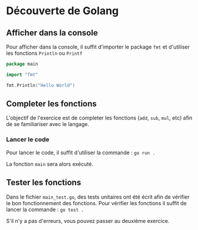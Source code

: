# Découverte de Golang

## Afficher dans la console

Pour afficher dans la console, il suffit d'importer le package `fmt` et d'utiliser les fonctions `Println` ou `Printf`

```go
package main

import "fmt"

fmt.Println("Hello World")
```

## Completer les fonctions

L'objectif de l'exercice est de completer les fonctions (`add`, `sub`, `mul`, etc) afin de se familiariser avec le langage.

### Lancer le code

Pour lancer le code, il suffit d'utiliser la commande : `go run .`

La fonction `main` sera alors exécuté.

## Tester les fonctions

Dans le fichier `main_test.go`, des tests unitaires ont été écrit afin de vérifier le bon fonctionnement des fonctions.
Pour vérifier les fonctions il suffit de lancer la commande : `go test .`

S'il n'y a pas d'erreurs, vous pouvez passer au deuxième exercice.
